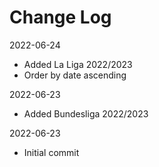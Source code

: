 # Change Log

2022-06-24
* Added La Liga 2022/2023
* Order by date ascending

2022-06-23
* Added Bundesliga 2022/2023

2022-06-23
* Initial commit
